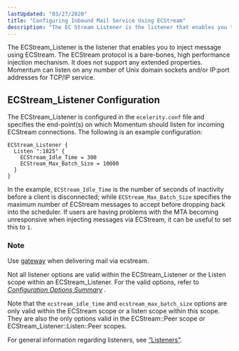 ```yaml
---
lastUpdated: "03/27/2020"
title: "Configuring Inbound Mail Service Using ECStream"
description: "The EC Stream Listener is the listener that enables you to inject message using EC Stream The EC Stream protocol is a bare bones high performance injection mechanism It does not support any extended properties Momentum can listen on any number of Unix domain sockets and or IP port addresses..."
---
```



The ECStream_Listener is the listener that enables you to inject message using ECStream. The ECStream protocol is a bare-bones, high performance injection mechanism. It does not support any extended properties. Momentum can listen on any number of Unix domain sockets and/or IP:port addresses for TCP/IP service.

## <a name="ecstream_listener.config"></a> ECStream_Listener Configuration

The ECStream_Listener is configured in the `ecelerity.conf` file and specifies the end-point(s) on which Momentum should listen for incoming ECStream connections. The following is an example configuration:

```
ECStream_Listener {
  Listen ":1825" {
    ECStream_Idle_Time = 300
    ECStream_Max_Batch_Size = 10000
  }
}
```

In the example, `ECStream_Idle_Time` is the number of seconds of inactivity before a client is disconnected; while `ECStream_Max_Batch_Size` specifies the maximum number of ECStream messages to accept before dropping back into the scheduler. If users are having problems with the MTA becoming unresponsive when injecting messages via ECStream, it can be useful to set this to `1`.

### Note

Use [gateway](/momentum/4/config/ref-gateway) when delivering mail via ecstream.

Not all listener options are valid within the ECStream_Listener or the Listen scope within an ECStream_Listener. For the valid options, refer to [*Configuration Options Summary*](/momentum/4/config-options-summary) .

Note that the `ecstream_idle_time` and `ecstream_max_batch_size` options are only valid within the ECStream scope or a listen scope within this scope. They are also the only options valid in the ECStream::Peer scope or ECStream_Listener::Listen::Peer scopes.

For general information regarding listeners, see [“Listeners”](/momentum/4/listeners).